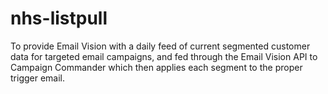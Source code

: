 nhs-listpull
============

To provide Email Vision with a daily feed of current segmented customer data for targeted email campaigns, and fed through the Email Vision API to Campaign Commander which then applies each segment to the proper trigger email.
